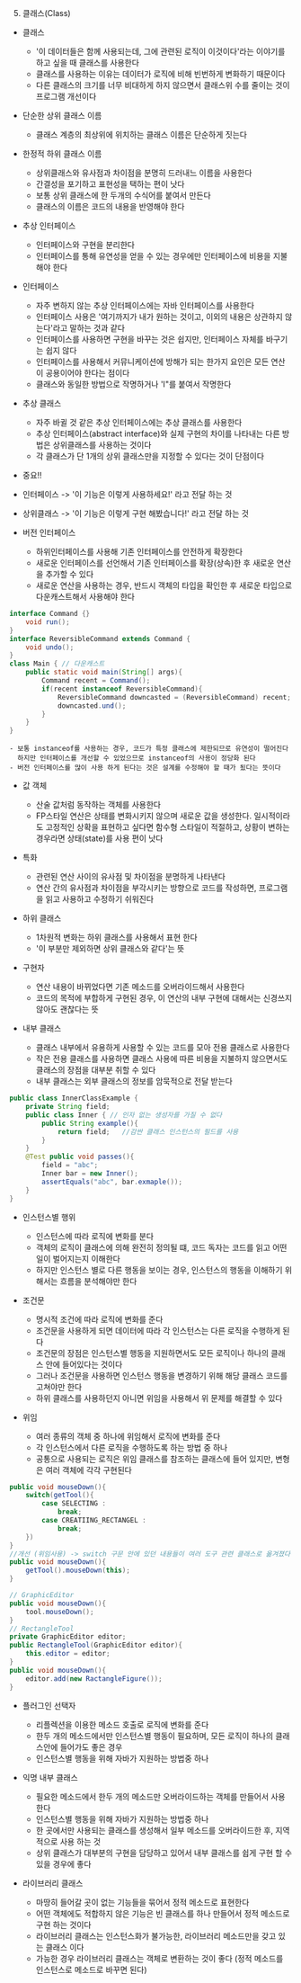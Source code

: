 5. 클래스(Class)
- 클래스
    - '이 데이터들은 함께 사용되는데, 그에 관련된 로직이 이것이다'라는 이야기를 하고 싶을 때 클래스를 사용한다
    - 클래스를 사용하는 이유는 데이터가 로직에 비해 빈번하게 변화하기 때문이다
    - 다른 클래스의 크기를 너무 비대하게 하지 않으면서 클래스위 수를 줄이는 것이 프로그램 개선이다

- 단순한 상위 클래스 이름 
    - 클래스 계층의 최상위에 위치하는 클래스 이름은 단순하게 짓는다

- 한정적 하위 클래스 이름 
    - 상위클래스와 유사점과 차이점을 분명히 드러내느 이름을 사용한다
    - 간결성을 포기하고 표현성을 택하는 편이 낫다
    - 보통 상위 클래스에 한 두개의 수식어를 붙여서 만든다
    - 클래스의 이름은 코드의 내용을 반영해야 한다

- 추상 인터페이스 
    - 인터페이스와 구현을 분리한다
    - 인터페이스를 통해 유연성을 얻을 수 있는 경우에만 인터페이스에 비용을 지불해야 한다

- 인터페이스 
    - 자주 변하지 않는 추상 인터페이스에는 자바 인터페이스를 사용한다
    - 인터페이스 사용은 '여기까지가 내가 원하는 것이고, 이외의 내용은 상관하지 않는다'라고 말하는 것과 같다
    - 인터페이스를 사용하면 구현을 바꾸는 것은 쉽지만, 인터페이스 자체를 바구기는 쉽지 않다
    - 인터페이스를 사용해서 커뮤니케이션에 방해가 되는 한가지 요인은 모든 연산이 공용이어야 한다는 점이다
    - 클래스와 동일한 방법으로 작명하거나 'I"를 붙여서 작명한다

- 추상 클래스 
    - 자주 바귈 것 같은 추상 인터페이스에는 추상 클래스를 사용한다
    - 추상 인터페이스(abstract interface)와 실제 구현의 차이를 나타내는 다른 방법은 상위클래스를 사용하는 것이다
    - 각 클래스가 단 1개의 상위 클래스만을 지정할 수 있다는 것이 단점이다

- 중요!!
- 인터페이스 -> '이 기능은 이렇게 사용하세요!' 라고 전달 하는 것
- 상위클래스 -> '이 기능은 이렇게 구현 해봤습니다!' 라고 전달 하는 것


- 버전 인터페이스 
    - 하위인터페이스를 사용해 기존 인터페이스를 안전하게 확장한다
    - 새로운 인터페이스를 선언해서 기존 인터페이스를 확장(상속)한 후 새로운 연산을 추가할 수 있다
    - 새로운 연산을 사용하는 경우, 반드시 객체의 타입을 확인한 후 새로운 타입으로 다운캐스트해서 사용해야 한다
```java
interface Command {}
    void run();
}
interface ReversibleCommand extends Command {
    void undo();
}
class Main { // 다운캐스트
    public static void main(String[] args){
        Command recent = Command();
        if(recent instanceof ReversibleCommand){
            ReversibleCommand downcasted = (ReversibleCommand) recent;
            downcasted.und();
        }
    }
}
```
    - 보통 instanceof를 사용하는 경우, 코드가 특정 클래스에 제한되므로 유연성이 떨어진다
      하지만 인터페이스를 개선할 수 있었으므로 instanceof의 사용이 정당화 된다
    - 버전 인터페이스를 많이 사용 하게 된다는 것은 설계를 수정해야 할 때가 됬다는 뜻이다

- 값 객체 
    - 산술 값처럼 동작하는 객체를 사용한다
    - FP스타일 연산은 상태를 변화시키지 않으며 새로운 값을 생성한다. 일시적이라도 고정적인 상확을 표현하고 싶다면
      함수형 스타일이 적절하고, 상황이 변하는 경우라면 상태(state)를 사용 편이 낫다

- 특화 
    - 관련된 연산 사이의 유사점 및 차이점을 분명하게 나타낸다
    - 연산 간의 유사점과 차이점을 부각시키는 방향으로 코드를 작성하면, 프로그램을 읽고 사용하고 수정하기 쉬워진다

- 하위 클래스 
    - 1차원적 변화는 하위 클래스를 사용해서 표현 한다
    - '이 부분만 제외하면 상위 클래스와 같다'는 뜻

- 구현자 
    - 연산 내용이 바뀌었다면 기존 메소드를 오버라이드해서 사용한다
    - 코드의 목적에 부합하게 구현된 경우, 이 연산의 내부 구현에 대해서는 신경쓰지 않아도 괜찮다는 뜻

- 내부 클래스 
    - 클래스 내부에서 유용하게 사용할 수 있는 코드를 모아 전용 클래스로 사용한다
    - 작은 전용 클래스를 사용하면 클래스 사용에 따른 비용을 지불하지 않으면서도 클래스의 장점을 대부분 취할 수 있다
    - 내부 클래스는 외부 클래스의 정보를 암묵적으로 전달 받는다
```java
public class InnerClassExample {
    private String field;
    public class Inner { // 인자 없는 생성자를 가질 수 없다
        public String example(){
            return field;   //감싼 클래스 인스턴스의 필드를 사용
        }
    }
    @Test public void passes(){
        field = "abc";
        Inner bar = new Inner();
        assertEquals("abc", bar.exmaple());
    }
}
```
- 인스턴스별 행위 
    - 인스턴스에 따라 로직에 변화를 분다
    - 객체의 로직이 클래스에 의해 완전히 정의될 떄, 코드 독자는 코드를 읽고 어떤 일이 벌어지는지 이해한다
    - 하지만 인스턴스 별로 다른 행동을 보이는 경우, 인스턴스의 행동을 이해하기 위해서는 흐름을 분석해야만 한다

- 조건문 
    - 명시적 조건에 따라 로직에 변화를 준다
    - 조건문을 사용하게 되면 데이터에 따라 각 인스턴스는 다른 로직을 수행하게 된다
    - 조건문의 장점은 인스턴스별 행동을 지원하면서도 모든 로직이나 하나의 클래스 안에 들어있다는 것이다
    - 그러나 조건문을 사용하면 인스턴스 행동을 변경하기 위해 해당 클래스 코드를 고쳐야만 한다
    - 하위 클래스를 사용하던지 아니면 위임을 사용해서 위 문제를 해결할 수 있다

- 위임 
    - 여러 종류의 객체 중 하나에 위임해서 로직에 변화를 준다
    - 각 인스턴스에서 다른 로직을 수행하도록 하는 방법 중 하나
    - 공통으로 사용되는 로직은 위임 클래스를 참조하는 클래스에 들어 있지만, 변형은 여러 객체에 각각 구현된다
```java
public void mouseDown(){
    switch(getTool(){
        case SELECTING : 
            break;
        case CREATIING_RECTANGEL :
            break;
    })
}
//개선 (위임사용) -> switch 구문 안에 있던 내용들이 여러 도구 관련 클래스로 옮겨졌다
public void mouseDown(){
    getTool().mouseDown(this);
}

// GraphicEditor
public void mouseDown(){
    tool.mouseDown();
}
// RectangleTool
private GraphicEditor editor;
public RectangleTool(GraphicEditor editor){
    this.editor = editor;
}
public void mouseDown(){
    editor.add(new RactangleFigure());
}
```

- 플러그인 선택자 
    - 리플렉션을 이용한 메소드 호출로 로직에 변화를 준다
    - 한두 개의 메소드에서만 인스턴스별 행동이 필요하며, 모든 로직이 하나의 클래스안에 들어가도 좋은 경우
    - 인스턴스별 행동을 위해 자바가 지원하는 방법중 하나

- 익명 내부 클래스 
    - 필요한 메소드에서 한두 개의 메소드만 오버라이드하는 객체를 만들어서 사용한다
    - 인스턴스별 행동을 위해 자바가 지원하는 방법중 하나
    - 한 곳에서만 사용되는 클래스를 생성해서 일부 메소드를 오버라이드한 후, 지역적으로 사용 하는 것
    - 상위 클래스가 대부분의 구현을 담당하고 있어서 내부 클래스를 쉽게 구현 할 수 있을 경우에 좋다

- 라이브러리 클래스 
    - 마땅히 들어갈 곳이 없는 기능들을 묶어서 정적 메소드로 표현한다
    - 어떤 객체에도 적합하지 않은 기능은 빈 클래스를 하나 만들어서 정적 메소드로 구현 하는 것이다
    - 라이브러리 클래스는 인스턴스화가 불가능한, 라이브러리 메소드만을 갖고 있는 클래스 이다
    - 가능한 경우 라이브러리 클래스는 객체로 변환하는 것이 좋다 (정적 메소드를 인스턴스로 메소드로 바꾸면 된다)
